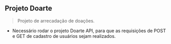 ## Projeto Doarte

> Projeto de arrecadação de doações.

- Necessário rodar o projeto Doarte API, para que as requisições de POST e GET de cadastro de usuários sejam realizados.
